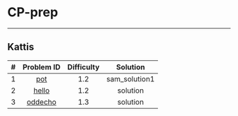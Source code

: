 # CP-prep
----


## Kattis

| # |       Problem ID                                              |  Difficulty |  Solution |
|---|:-------------------------------------------------------------:| :----------:|:---------:|
| 1 |    [pot](https://open.kattis.com/problems/pot)                |     1.2     |  sam_solution1 | 
| 2 |    [hello]()                                                  |     1.2     |  solution |
| 3 |    [oddecho]()                                                |     1.3     |  solution |
